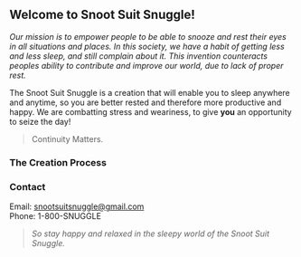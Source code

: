 ## Welcome to Snoot Suit Snuggle!

*Our mission is to empower people to be able to snooze and rest their eyes in all situations and places.  In this society, we have a habit of getting less and less sleep, and still complain about it. This invention counteracts peoples ability to contribute and improve our world, due to lack of proper rest.*

The Snoot Suit Snuggle is a creation that will enable you to sleep anywhere and anytime, so you are better rested and therefore more productive and happy. We are combatting stress and weariness, to give **you** an opportunity to seize the day!
> Continuity Matters.
### The Creation Process

### Contact
Email: snootsuitsnuggle@gmail.com <br>
Phone: 1-800-SNUGGLE

> _So stay happy and relaxed in the sleepy world of the Snoot Suit Snuggle._
